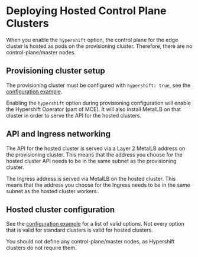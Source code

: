 # Deploying Hosted Control Plane Clusters
When you enable the ```hypershift``` option, the control plane for the edge cluster is hosted as pods on the provisioning cluster. Therefore, there are no control-plane/master nodes.
## Provisioning cluster setup
The provisioning cluster must be configured with ```hypershift: true```, see the [configuration example](../../provisioning/provisioning-config-example.yaml).

Enabling the ```hypershift``` option during provisioning configuration will enable the Hypershift Operator (part of MCE). It will also install MetalLB on that cluster in order to serve the API for the hosted clusters.
## API and Ingress networking
The API for the hosted cluster is served via a Layer 2 MetalLB address on the provisioning cluster. This means that the address you choose for the hosted cluster API needs to be in the same subnet as the provisioning cluster.

The Ingress address is served via MetalLB on the hosted cluster. This means that the address you choose for the Ingress needs to be in the same subnet as the hosted cluster workers.
## Hosted cluster configuration
See the [configuration example](../install-config-hypershift-example.yaml) for a list of valid options. Not every option that is valid for standard clusters is valid for hosted clusters.

You should not define any control-plane/master nodes, as Hypershift clusters do not require them.
